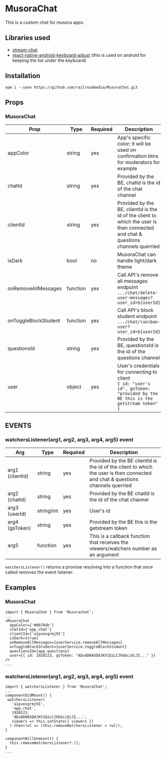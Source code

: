 # MusoraChat
This is a custom chat for musora apps.

## Libraries used
* [stream-chat](https://github.com/GetStream/stream-chat-js)
* [react-native-android-keyboard-adjust](https://github.com/zubricky/react-native-android-keyboard-adjust) (this is used on android for keeping the list under the keyboard)
## Installation
```
npm i --save https://github.com/railroadmedia/MusoraChat.git
```

## Props
### MusoraChat
Prop | Type | Required | Description
-----|------|----------|------------
appColor | string | yes | App's specific color; it will be used on confirmation btns for moderators for example
chatId | string | yes | Provided by the BE, chatId is the id of the chat channel
clientId | string | yes | Provided by the BE, clientId is the id of the client to which the user is then connected and chat & questions channels querried
isDark | bool | no | MusoraChat can handle light/dark theme
onRemoveAllMessages | function | yes | Call API's remove all messages endpoint ```.../chat/delete-user-messages?user_id=${userId}```
onToggleBlockStudent | function | yes | Call API's block student endpoint ```.../chat/(un)ban-user?user_id=${userId}```
questionsId | string | yes | Provided by the BE, questionsId is the id of the questions channel
user | object | yes | User's credentials for connecting to client<br />``` { id: "user's id", gsToken: "provided by the BE this is the getstream token" } ```

## EVENTS
### watchersListener(arg1, arg2, arg3, arg4, arg5) event
Arg | Type | Required | Description
-----|------|----------|------------
arg1 (clientId) | string | yes | Provided by the BE clientId is the id of the client to which the user is then connected and chat & questions channels querried
arg2 (chatId) | string | yes | Provided by the BE chatId is the id of the chat channel
arg3 (userId) | string/int | yes | User's id
arg4 (gsToken) | string | yes | Provided by the BE this is the getstream token
arg5 | function | yes | This is a callback function that receives the viewers/watchers number as an argument

```watchersListener()``` returns a promise resolving into a function that once called removes the event listener.


## Examples
### MusoraChat
```
import { MusoraChat } from 'Musorachat';
...
<MusoraChat
  appColor={'#0b76db'}
  chatId={'app_chat'}
  clientId={'a1pvevgrmj91'}
  isDark={true}
  onRemoveAllMessages={userService.removeAllMessages}
  onToggleBlockStudent={userService.toggleBlockStudent}
  questionsId={app_questions}
  user={{ id: 1920123, gsToken: "ADsAD0ASD8JKV1QiLCJhbGciOiJI..." }}
/>
...
```
### watchersListener(arg1, arg2, arg3, arg4, arg5) event
```
import { watchersListener } from 'MusoraChat';
...
componentDidMount() {
 watchersListener(
   'a1pvevgrmj91',
   'app_chat',
   1920123,
   'ADsAD0ASD8JKV1QiLCJhbGciOiJI...',
   viewers => this.setState({ viewers })
  ).then(rwl => (this.removeWatchersListener = rwl));
}

componentWillUnmount() {
  this.removeWatchersListener?.();
}
...
```
